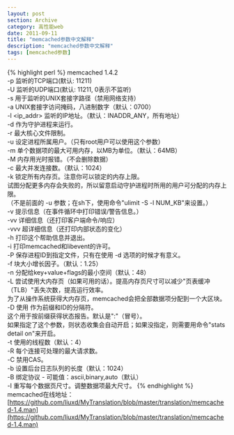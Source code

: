 ```yaml
---
layout: post
section: Archive
category: 高性能web
date: 2011-09-11
title: "memcached参数中文解释"
description: "memcached参数中文解释"
tags: [memcached参数]
---
```


{% highlight perl %}
memcached 1.4.2  
-p <num>      监听的TCP端口(默认: 11211)  
-U <num>      监听的UDP端口(默认: 11211, 0表示不监听)  
-s <file>     用于监听的UNIX套接字路径（禁用网络支持）  
-a <mask>     UNIX套接字访问掩码，八进制数字（默认：0700）  
-l <ip_addr>  监听的IP地址。（默认：INADDR_ANY，所有地址）  
-d            作为守护进程来运行。  
-r            最大核心文件限制。  
-u <username> 设定进程所属用户。（只有root用户可以使用这个参数）  
-m <num>      单个数据项的最大可用内存，以MB为单位。（默认：64MB）  
-M            内存用光时报错。（不会删除数据）  
-c <num>      最大并发连接数。（默认：1024）  
-k            锁定所有内存页。注意你可以锁定的内存上限。  
              试图分配更多内存会失败的，所以留意启动守护进程时所用的用户可分配的内存上限。  
              （不是前面的 -u <username> 参数；在sh下，使用命令"ulimit -S -l NUM_KB"来设置。）  
-v            提示信息（在事件循环中打印错误/警告信息。）  
-vv           详细信息（还打印客户端命令/响应）  
-vvv          超详细信息（还打印内部状态的变化）  
-h            打印这个帮助信息并退出。  
-i            打印memcached和libevent的许可。  
-P <file>     保存进程ID到指定文件，只有在使用 -d 选项的时候才有意义。  
-f <factor>   块大小增长因子。（默认：1.25）  
-n <bytes>    分配给key+value+flags的最小空间（默认：48）  
-L            尝试使用大内存页（如果可用的话）。提高内存页尺寸可以减少"页表缓冲（TLB）"丢失次数，提高运行效率。  
              为了从操作系统获得大内存页，memcached会把全部数据项分配到一个大区块。  
-D <char>     使用 <char> 作为前缀和ID的分隔符。  
              这个用于按前缀获得状态报告。默认是":"（冒号）。  
              如果指定了这个参数，则状态收集会自动开启；如果没指定，则需要用命令"stats detail on"来开启。  
-t <num>      使用的线程数（默认：4）  
-R            每个连接可处理的最大请求数。  
-C            禁用CAS。  
-b            设置后台日志队列的长度（默认：1024）  
-B            绑定协议 - 可能值：ascii,binary,auto（默认）  
-I            重写每个数据页尺寸。调整数据项最大尺寸。
{% endhighlight %}
memcached在线地址：[https://github.com/liuxd/MyTranslation/blob/master/translation/memcached-1.4.man](https://github.com/liuxd/MyTranslation/blob/master/translation/memcached-1.4.man)